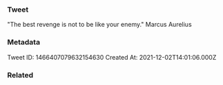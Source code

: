 ### Tweet
"The best revenge is not to be like your enemy." Marcus Aurelius

### Metadata
Tweet ID: 1466407079632154630
Created At: 2021-12-02T14:01:06.000Z

### Related

